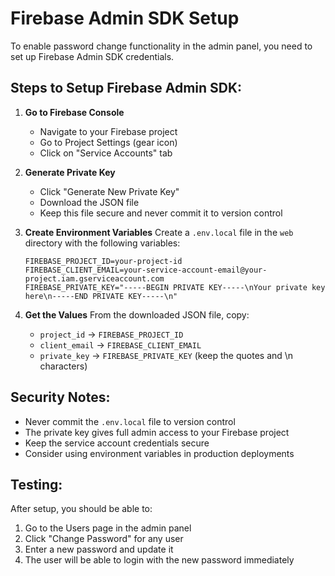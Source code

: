 # Firebase Admin SDK Setup

To enable password change functionality in the admin panel, you need to set up Firebase Admin SDK credentials.

## Steps to Setup Firebase Admin SDK:

1. **Go to Firebase Console**

   - Navigate to your Firebase project
   - Go to Project Settings (gear icon)
   - Click on "Service Accounts" tab

2. **Generate Private Key**

   - Click "Generate New Private Key"
   - Download the JSON file
   - Keep this file secure and never commit it to version control

3. **Create Environment Variables**
   Create a `.env.local` file in the `web` directory with the following variables:

   ```
   FIREBASE_PROJECT_ID=your-project-id
   FIREBASE_CLIENT_EMAIL=your-service-account-email@your-project.iam.gserviceaccount.com
   FIREBASE_PRIVATE_KEY="-----BEGIN PRIVATE KEY-----\nYour private key here\n-----END PRIVATE KEY-----\n"
   ```

4. **Get the Values**
   From the downloaded JSON file, copy:
   - `project_id` → `FIREBASE_PROJECT_ID`
   - `client_email` → `FIREBASE_CLIENT_EMAIL`
   - `private_key` → `FIREBASE_PRIVATE_KEY` (keep the quotes and \n characters)

## Security Notes:

- Never commit the `.env.local` file to version control
- The private key gives full admin access to your Firebase project
- Keep the service account credentials secure
- Consider using environment variables in production deployments

## Testing:

After setup, you should be able to:

1. Go to the Users page in the admin panel
2. Click "Change Password" for any user
3. Enter a new password and update it
4. The user will be able to login with the new password immediately
